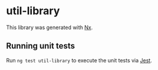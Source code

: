 # util-library

This library was generated with [Nx](https://nx.dev).

## Running unit tests

Run `ng test util-library` to execute the unit tests via [Jest](https://jestjs.io).
